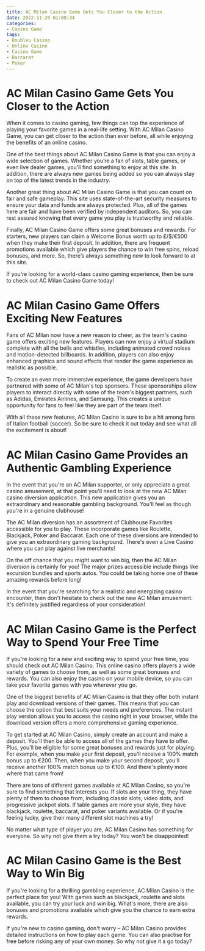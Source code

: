 ```yaml
---
title: AC Milan Casino Game Gets You Closer to the Action
date: 2022-11-20 01:08:34
categories:
- Casino Game
tags:
- Doubleu Casino
- Online Casino
- Casino Game
- Baccarat
- Poker
---
```



#  AC Milan Casino Game Gets You Closer to the Action

When it comes to casino gaming, few things can top the experience of playing your favorite games in a real-life setting. With AC Milan Casino Game, you can get closer to the action than ever before, all while enjoying the benefits of an online casino.

One of the best things about AC Milan Casino Game is that you can enjoy a wide selection of games. Whether you’re a fan of slots, table games, or even live dealer games, you’ll find something to enjoy at this site. In addition, there are always new games being added so you can always stay on top of the latest trends in the industry.

Another great thing about AC Milan Casino Game is that you can count on fair and safe gameplay. This site uses state-of-the-art security measures to ensure your data and funds are always protected. Plus, all of the games here are fair and have been verified by independent auditors. So, you can rest assured knowing that every game you play is trustworthy and reliable.

Finally, AC Milan Casino Game offers some great bonuses and rewards. For starters, new players can claim a Welcome Bonus worth up to £/$/€500 when they make their first deposit. In addition, there are frequent promotions available which give players the chance to win free spins, reload bonuses, and more. So, there’s always something new to look forward to at this site.

If you’re looking for a world-class casino gaming experience, then be sure to check out AC Milan Casino Game today!

#  AC Milan Casino Game Offers Exciting New Features

Fans of AC Milan now have a new reason to cheer, as the team's casino game offers exciting new features. Players can now enjoy a virtual stadium complete with all the bells and whistles, including animated crowd noises and motion-detected billboards. In addition, players can also enjoy enhanced graphics and sound effects that render the game experience as realistic as possible.

To create an even more immersive experience, the game developers have partnered with some of AC Milan's top sponsors. These sponsorships allow players to interact directly with some of the team's biggest partners, such as Adidas, Emirates Airlines, and Samsung. This creates a unique opportunity for fans to feel like they are part of the team itself.

With all these new features, AC Milan Casino is sure to be a hit among fans of Italian football (soccer). So be sure to check it out today and see what all the excitement is about!

#  AC Milan Casino Game Provides an Authentic Gambling Experience
In the event that you're an AC Milan supporter, or only appreciate a great casino amusement, at that point you'll need to look at the new AC Milan casino diversion application. This new application gives you an extraordinary and reasonable gambling background. You'll feel as though you're in a genuine clubhouse!

The AC Milan diversion has an assortment of Clubhouse Favorites accessible for you to play. These incorporate games like Roulette, Blackjack, Poker and Baccarat. Each one of these diversions are intended to give you an extraordinary gaming background. There's even a Live Casino where you can play against live merchants!

On the off chance that you might want to win big, then the AC Milan diversion is certainly for you! The major prizes accessible include things like excursion bundles and sports autos. You could be taking home one of these amazing rewards before long!

In the event that you're searching for a realistic and energizing casino encounter, then don't hesitate to check out the new AC Milan amusement. It's definitely justified regardless of your consideration!

#  AC Milan Casino Game is the Perfect Way to Spend Your Free Time

If you're looking for a new and exciting way to spend your free time, you should check out AC Milan Casino. This online casino offers players a wide variety of games to choose from, as well as some great bonuses and rewards. You can also enjoy the casino on your mobile device, so you can take your favorite games with you wherever you go.

One of the biggest benefits of AC Milan Casino is that they offer both instant play and download versions of their games. This means that you can choose the option that best suits your needs and preferences. The instant play version allows you to access the casino right in your browser, while the download version offers a more comprehensive gaming experience.

To get started at AC Milan Casino, simply create an account and make a deposit. You'll then be able to access all of the games they have to offer. Plus, you'll be eligible for some great bonuses and rewards just for playing. For example, when you make your first deposit, you'll receive a 100% match bonus up to €200. Then, when you make your second deposit, you'll receive another 100% match bonus up to €100. And there's plenty more where that came from!

There are tons of different games available at AC Milan Casino, so you're sure to find something that interests you. If slots are your thing, they have plenty of them to choose from, including classic slots, video slots, and progressive jackpot slots. If table games are more your style, they have blackjack, roulette, baccarat, and poker variants available. Or if you're feeling lucky, give their many different slot machines a try!

No matter what type of player you are, AC Milan Casino has something for everyone. So why not give them a try today? You won't be disappointed!

#  AC Milan Casino Game is the Best Way to Win Big

If you're looking for a thrilling gambling experience, AC Milan Casino is the perfect place for you! With games such as blackjack, roulette and slots available, you can try your luck and win big. What's more, there are also bonuses and promotions available which give you the chance to earn extra rewards.

If you're new to casino gaming, don't worry – AC Milan Casino provides detailed instructions on how to play each game. You can also practise for free before risking any of your own money. So why not give it a go today?